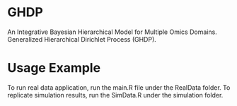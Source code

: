 # GHDP
An Integrative Bayesian Hierarchical Model for Multiple Omics Domains. Generalized Hierarchical Dirichlet Process (GHDP). 

# Usage Example
To run real data application, run the main.R file under the RealData folder. To replicate simulation results, run the SimData.R under the simulation folder. 
